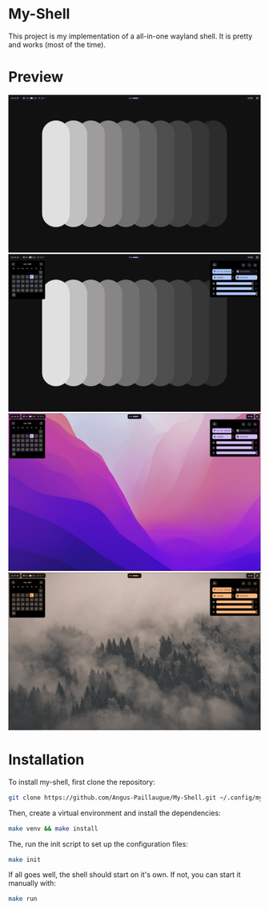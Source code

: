 

# My-Shell

This project is my implementation of a all-in-one wayland shell. It is pretty and works (most of the time).


# Preview

![Desktop](./assets/git/desktop.png)
![All menus open in blue](./assets/git/all_menus_blue.png)
![All menus open in purple](./assets/git/all_menus_purple.png)
![All menus open in yellow](./assets/git/all_menus_yellow.png)


# Installation

To install my-shell, first clone the repository:

```bash
git clone https://github.com/Angus-Paillaugue/My-Shell.git ~/.config/my-shell && cd ~/.config/my-shell
```

Then, create a virtual environment and install the dependencies:

```bash
make venv && make install
```

The, run the init script to set up the configuration files:

```bash
make init
```

If all goes well, the shell should start on it's own. If not, you can start it manually with:

```bash
make run
```
